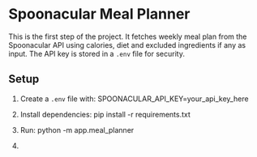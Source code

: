 # Spoonacular Meal Planner

This is the first step of the project.
It fetches weekly meal plan from the Spoonacular API using calories, diet and excluded ingredients if any as input.
The API key is stored in a `.env` file for security.

## Setup
1. Create a `.env` file with:
SPOONACULAR_API_KEY=your_api_key_here

2. Install dependencies:
pip install -r requirements.txt

3. Run:
python -m app.meal_planner

4. 